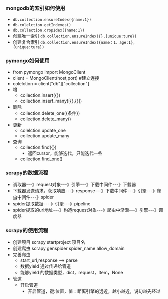 ### mongodb的索引如何使用
- `db.collection.ensureIndex({name:1})`
- `db.colelction.getIndexes()`
- `db.collection.dropIdex({name:1})`
- 创建唯一索引 `db.collection.ensureIndex({},{unique:ture})`
- 创建复合索引 `db.collection.ensureIndex({name：1，age:1},{unique:ture})`

### pymongo如何使用
- from pymongo import MongoClient
- client = MongoClient(host,port)  #建立连接
- colelction = client["db"]["collection"]
- 增
  - collection.insert({})
  - collection.insert_many([{},{}])
- 删除
  - collection.delete_one({条件})
  - collection.delete_many()
- 更新
  - colelction.update_one
  - collection.update_many
- 查询
  - collection.find({})
    - 返回cursor，能够迭代，只能迭代一些
  - collection.find_one()

### scrapy的数据流程
- 调取器---》request对象---》引擎---》下载中间件---》下载器
- 下载器发送请求，获取响应---》response---》下载中间件---》引擎---》爬虫中间件---》spider
- spider提取数据--- 》引擎---》pipeline
- spider提取的url地址---》构造request对象---》爬虫中渐渐---》引擎---》调度器


### scrapy的使用流程
- 创建项目 scrapy startproject 项目名
- 创建爬虫 scrapy genspider spider_name allow_domain
- 完善爬虫
  - start_url,response --> parse
  - 数据yield 通过传递给管道
  - 能够yield 的数据类型，dict，request，Item，None
- 管道
  - 开启管道
    - 开启管道，键:位置，值：距离引擎的远近，越小越近，说句越先经过
